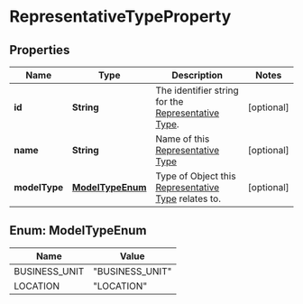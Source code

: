 

# RepresentativeTypeProperty


## Properties

| Name | Type | Description | Notes |
|------------ | ------------- | ------------- | -------------|
|**id** | **String** | The identifier string for the [Representative Type](https://developers.intellihr.io/docs/v1/). |  [optional] |
|**name** | **String** | Name of this [Representative Type](https://developers.intellihr.io/docs/v1/) |  [optional] |
|**modelType** | [**ModelTypeEnum**](#ModelTypeEnum) | Type of Object this [Representative Type](https://developers.intellihr.io/docs/v1/) relates to. |  [optional] |



## Enum: ModelTypeEnum

| Name | Value |
|---- | -----|
| BUSINESS_UNIT | &quot;BUSINESS_UNIT&quot; |
| LOCATION | &quot;LOCATION&quot; |



